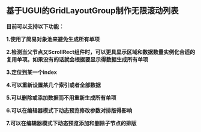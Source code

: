 ## 		基于UGUI的GridLayoutGroup制作无限滚动列表

**目前可以支持以下功能：**

**1.使用了简易对象池来避免生成所有单项**

**2.检测当父节点又ScrollRect组件时，可以更具显示区域和数据数量实例化合适的复用单项。如果没有的话就会根据要显示得数据生成所有单项**

**3.定位到某一个index**

**4.可以重新设置某几个索引或者全部数据**

**5.可以删除或添加数据而不用重新生成所有单项**

**6.可以在编辑器模式下动态预览修改参数对排版得影响**

**7.可以在编辑器模式下动态预览添加和删除子节点的排版**
